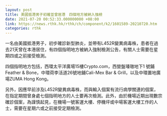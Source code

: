 ```yaml
---
layout: post
title: 美國抵港男子初確並曾居港　四個地方被納入強檢
date: 2021-07-20 00:52:33.000000000 +08:00
link: https://news.rthk.hk/rthk/ch/component/k2/1601589-20210720.htm
categories: rthk
---
```


一名由美國抵港男子，初步確診新型肺炎，並帶有L452R變異病毒株，患者在過去21天曾在本港居住，有四個指明地方被納入強制檢測公告，有關人士需要在星期四或之前接受檢測。

四個指明地方包括，西環太平洋廣場15樓Crypto.com，西營盤瑧璈地下1 號鋪Feather & Bone，中環荷李活道26號地鋪Cali-Mex Bar & Grill，以及中環置地廣場ZUMA Hong Kong。

另外，因應早前涉及L452R變異病毒株，而與輸入個案有流行病學關連的個案，在指定期間曾身處七個指明地方的人士要再次檢測。此外，由於機場近期出現數宗確診個案，為謹慎起見，在機場一號客運大樓、停機坪或中場客運大樓工作的人士，需要在星期六或之前接受定期檢測。
